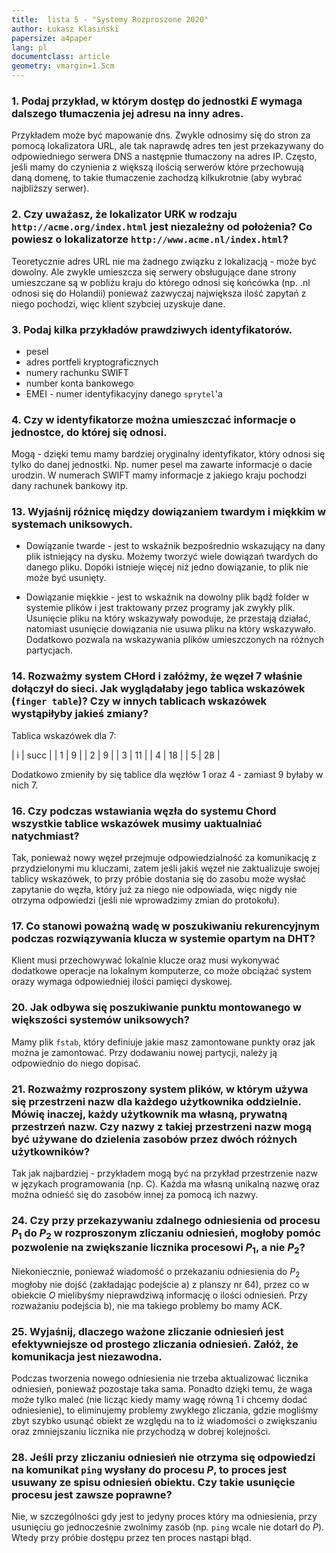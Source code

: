 ```yaml
---
title:  lista 5 - "Systemy Rozproszone 2020"
author: Łukasz Klasiński
papersize: a4paper
lang: pl
documentclass: article
geometry: vmargin=1.5cm
---
```


### 1. Podaj przykład, w którym dostęp do jednostki $E$ wymaga dalszego tłumaczenia jej adresu na inny adres.

Przykładem może być mapowanie dns. Zwykle odnosimy się do stron za pomocą lokalizatora URL, ale tak naprawdę adres ten jest przekazywany do odpowiedniego serwera DNS a następnie tłumaczony na adres IP. Często, jeśli mamy do czynienia z większą ilością serwerów które przechowują daną domenę, to takie tłumaczenie zachodzą kilkukrotnie (aby wybrać najbliższy serwer).

### 2. Czy uważasz, że lokalizator URK w rodzaju `http://acme.org/index.html` jest niezależny od położenia? Co powiesz o lokalizatorze `http://www.acme.nl/index.html`?

Teoretycznie adres URL nie ma żadnego związku z lokalizacją - może być dowolny. Ale zwykle umieszcza się serwery obsługujące dane strony umieszczane są w pobliżu kraju do którego odnosi się końcówka (np. .nl odnosi się do Holandii) ponieważ zazwyczaj największa ilość zapytań z niego pochodzi, więc klient szybciej uzyskuje dane.

### 3. Podaj kilka przykładów prawdziwych identyfikatorów.

  * pesel
  * adres portfeli kryptograficznych
  * numery rachunku SWIFT
  * number konta bankowego
  * EMEI - numer identyfikacyjny danego `sprytel`'a

### 4. Czy w identyfikatorze można umieszczać informacje o jednostce, do której się odnosi.

Mogą - dzięki temu mamy bardziej oryginalny identyfikator, który odnosi się tylko do danej jednostki. Np. numer pesel ma zawarte informacje o dacie urodzin. W numerach SWIFT mamy informacje z jakiego kraju pochodzi dany rachunek bankowy itp.

### 13. Wyjaśnij różnicę między dowiązaniem twardym i miękkim w systemach uniksowych.

  * Dowiązanie twarde - jest to wskaźnik bezpośrednio wskazujący na dany plik istniejący na dysku. Możemy tworzyć wiele dowiązań twardych do danego pliku. Dopóki istnieje więcej niż jedno dowiązanie, to plik nie może być usunięty.

  * Dowiązanie miękkie - jest to wskaźnik na dowolny plik bądź folder w systemie plików i jest traktowany przez programy jak zwykły plik. Usunięcie pliku na który wskazywały powoduje, że przestają działać, natomiast usunięcie dowiązania nie usuwa pliku na który wskazywało. Dodatkowo pozwala na wskazywania plików umieszczonych na różnych partycjach.

### 14. Rozważmy system CHord i załóżmy, że węzeł 7 właśnie dołączył do sieci. Jak wyglądałaby jego tablica wskazówek (`finger table`)? Czy w innych tablicach wskazówek wystąpiłyby jakieś zmiany?

Tablica wskazówek dla 7:

  | i | succ |
  | 1 |  9   |
  | 2 |  9   |
  | 3 |  11  |
  | 4 |  18  |
  | 5 |  28  |

Dodatkowo zmieniły by się tablice dla węzłów $1$ oraz $4$ - zamiast $9$ byłaby w nich $7$.

### 16. Czy podczas wstawiania węzła do systemu Chord wszystkie tablice wskazówek musimy uaktualniać natychmiast?

Tak, ponieważ nowy węzeł przejmuje odpowiedzialność za komunikację z przydzielonymi mu kluczami, zatem jeśli jakiś węzeł nie zaktualizuje swojej tablicy wskazówek, to przy próbie dostania się do zasobu może wysłać zapytanie do węzła, który już za niego nie odpowiada, więc nigdy nie otrzyma odpowiedzi (jeśli nie wprowadzimy zmian do protokołu).

### 17. Co stanowi poważną wadę w poszukiwaniu rekurencyjnym podczas rozwiązywania klucza w systemie opartym na DHT?

Klient musi przechowywać lokalnie klucze oraz musi wykonywać dodatkowe operacje na lokalnym komputerze, co może obciążać system orazy wymaga odpowiedniej ilości pamięci dyskowej.

### 20. Jak odbywa się poszukiwanie punktu montowanego w większości systemów uniksowych?

Mamy plik `fstab`, który definiuje jakie masz zamontowane punkty oraz jak można je zamontować. Przy dodawaniu nowej partycji, należy ją odpowiednio do niego dopisać.

### 21. Rozważmy rozproszony system plików, w którym używa się przestrzeni nazw dla każdego użytkownika oddzielnie. Mówię inaczej, każdy użytkownik ma własną, prywatną przestrzeń nazw. Czy nazwy z takiej przestrzeni nazw mogą być używane do dzielenia zasobów przez dwóch różnych użytkowników?

Tak jak najbardziej - przykładem mogą być na przykład przestrzenie nazw w językach programowania (np. C). Każda ma własną unikalną nazwę oraz można odnieść się do zasobów innej za pomocą ich nazwy.

### 24. Czy przy przekazywaniu zdalnego odniesienia od procesu $P_1$ do $P_2$ w rozproszonym zliczaniu odniesień, mogłoby pomóc pozwolenie na zwiększanie licznika procesowi $P_1$, a nie $P_2$?

Niekoniecznie, ponieważ wiadomość o przekazaniu odniesienia do $P_2$ mogłoby nie dojść (zakładając podejście a) z planszy nr 64), przez co w obiekcie $O$ mielibyśmy nieprawdziwą informację o ilości odniesień. Przy rozważaniu podejścia b), nie ma takiego problemy bo mamy ACK.

### 25. Wyjaśnij, dlaczego ważone zliczanie odniesień jest efektywniejsze od prostego zliczania odniesień. Załóż, że komunikacja jest niezawodna.

Podczas tworzenia nowego odniesienia nie trzeba aktualizować licznika odniesień, ponieważ pozostaje taka sama. Ponadto dzięki temu, że waga może tylko maleć (nie licząc kiedy mamy wagę równą 1 i chcemy dodać odniesienie), to eliminujemy problemy zwykłego zliczania, gdzie mogliśmy zbyt szybko usunąć obiekt ze względu na to iż wiadomości o zwiększaniu oraz zmniejszaniu licznika nie przychodzą w dobrej kolejności.

### 28. Jeśli przy zliczaniu odniesień nie otrzyma się odpowiedzi na komunikat `ping` wysłany do procesu $P$, to proces jest usuwany ze spisu odniesień obiektu. Czy takie usunięcie procesu jest zawsze poprawne?

Nie, w szczególności gdy jest to jedyny proces który ma odniesienia, przy usunięciu go jednocześnie zwolnimy zasób (np. `ping` wcale nie dotarł do $P$). Wtedy przy próbie dostępu przez ten proces nastąpi błąd.